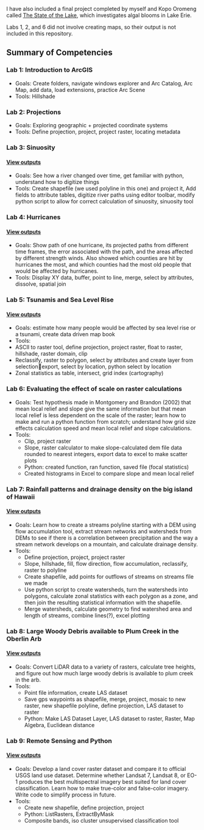 I have also included a final project completed by myself and Kopo Oromeng called [The State of the Lake](https://github.com/valhella/ArcGIS/blob/102fdbfe4c17f4941ba6154d772be4f7c5ca1b6a/The%20State%20of%20the%20Lake%20poster.md), which investigates algal blooms in Lake Erie.

Labs 1, 2, and 6 did not involve creating maps, so their output is not included in this repository. 

## Summary of Competencies

### Lab 1: Introduction to ArcGIS
-	Goals: Create folders, navigate windows explorer and Arc Catalog, Arc Map, add data, load extensions, practice Arc Scene
-	Tools: Hillshade

### Lab 2: Projections
-	Goals: Exploring geographic + projected coordinate systems
-	Tools: Define projection, project, project raster, locating metadata

### Lab 3: Sinuosity 
#### [View outputs](https://github.com/valhella/ArcGIS/blob/9508cf6ecff3b822373e1eff6fd8b987d39f3fc2/Lab%203:%20Sinuosity.md)
-	Goals: See how a river changed over time, get familiar with python, understand how to digitize things
-	Tools: Create shapefile (we used polyline in this one) and project it, Add fields to attribute tables, digitize river paths using editor toolbar, modify python script to allow for correct calculation of sinuosity, sinuosity tool

### Lab 4: Hurricanes 
#### [View outputs](https://github.com/valhella/ArcGIS/blob/102fdbfe4c17f4941ba6154d772be4f7c5ca1b6a/Lab%204:%20Hurricanes.md)
-	Goals: Show path of one hurricane, its projected paths from different time frames, the error associated with the path, and the areas affected by different strength winds. Also showed which counties are hit by hurricanes the most, and which counties had the most old people that would be affected by hurricanes. 
-	Tools: Display XY data, buffer, point to line, merge, select by attributes, dissolve, spatial join

### Lab 5: Tsunamis and Sea Level Rise 
#### [View outputs](https://github.com/valhella/ArcGIS/blob/102fdbfe4c17f4941ba6154d772be4f7c5ca1b6a/Lab%205:%20Tsunamis%20and%20Sea%20Level%20Rise.md)
-	Goals: estimate how many people would be affected by sea level rise or a tsunami, create data driven map book
-	Tools: 
  - ASCII to raster tool, define projection, project raster, float to raster, hillshade, raster domain, clip
  - Reclassify, raster to polygon, select by attributes and create layer from selectionexport, select by location, python select by location
  - Zonal statistics as table, intersect, grid index (cartography)
### Lab 6: Evaluating the effect of scale on raster calculations 
-	Goals: Test hypothesis made in Montgomery and Brandon (2002) that mean local relief and slope give the same information but that mean local relief is less dependent on the scale of the raster; learn how to make and run a python function from scratch; understand how grid size effects calculation speed and mean local relief and slope calculations. 
-	Tools:
    - Clip, project raster
    - Slope, raster calculator to make slope-calculated dem file data rounded to nearest integers, export data to excel to make scatter plots
    - Python: created function, ran function, saved file (focal statistics)
    - Created histograms in Excel to compare slope and mean local relief

### Lab 7: Rainfall patterns and drainage density on the big island of Hawaii 
#### [View outputs](https://github.com/valhella/ArcGIS/blob/102fdbfe4c17f4941ba6154d772be4f7c5ca1b6a/Lab%207:%20Rainfall%20patterns%20and%20drainage%20density%20on%20the%20big%20island%20of%20Hawaii.md)
- Goals: Learn how to create a streams polyline starting with a DEM using flow accumulation tool, extract stream networks and watersheds from DEMs to see if there is a correlation between precipitation and the way a stream network develops on a mountain, and calculate drainage density. 
- Tools: 
  - Define projection, project, project raster
  - Slope, hillshade, fill, flow direction, flow accumulation, reclassify, raster to polyline
  - Create shapefile, add points for outflows of streams on streams file we made
  - Use python script to create watersheds, turn the watersheds into polygons, calculate zonal statistics with each polygon as a zone, and then join the resulting statistical information with the shapefile.
  - Merge watersheds, calculate geometry to find watershed area and length of streams, combine lines(?), excel plotting

### Lab 8: Large Woody Debris available to Plum Creek in the Oberlin Arb 
#### [View outputs](https://github.com/valhella/ArcGIS/blob/102fdbfe4c17f4941ba6154d772be4f7c5ca1b6a/Lab%208:%20Large%20Woody%20Debris%20available%20to%20Plum%20Creek.md)
-	Goals: Convert LiDAR data to a variety of rasters, calculate tree heights, and figure out how much large woody debris is available to plum creek in the arb. 
-	Tools:
    -	Point file information, create LAS dataset
    - Save gps waypoints as shapefile, merge, project, mosaic to new raster, new shapefile polyline, define projection, LAS dataset to raster
    - Python: Make LAS Dataset Layer, LAS dataset to raster, Raster, Map Algebra, Euclidean distance

### Lab 9: Remote Sensing and Python 
#### [View outputs](https://github.com/valhella/ArcGIS/blob/102fdbfe4c17f4941ba6154d772be4f7c5ca1b6a/Lab%209:%20Remote%20Sensing%20and%20Python.md)
- Goals: Develop a land cover raster dataset and compare it to official USGS land use dataset. Determine whether Landsat 7, Landsat 8, or EO-1 produces the best multispectral imagery best suited for land cover classification. Learn how to make true-color and false-color imagery. Write code to simplify process in future.
- Tools:
  - Create new shapefile, define projection, project
  - Python: ListRasters, ExtractByMask
  - Composite bands, iso cluster unsupervised classification tool
